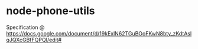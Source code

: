 # node-phone-utils

Specification @ https://docs.google.com/document/d/19kExlN62TGuBOoFKwN8bty_zKdtAslqJQXcGBfFQPQI/edit# 